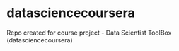 # datasciencecoursera
Repo created for course project - Data Scientist ToolBox   (datasciencecoursera)

